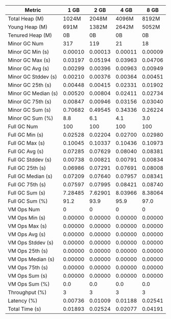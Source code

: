 | Metric | 1 GB | 2 GB | 4 GB | 8 GB |
|------|----|----|----|----|
| Total Heap (M) | 1024M | 2048M | 4096M | 8192M |
| Young Heap (M) | 691M | 1382M | 2642M | 5052M |
| Tenured Heap (M) | 0B | 0B | 0B | 0B |
| Minor GC Num | 317 | 119 | 21 | 18 |
| Minor GC Min (s) | 0.00010 | 0.00013 | 0.00011 | 0.00009 |
| Minor GC Max (s) | 0.03197 | 0.05194 | 0.03963 | 0.04706 |
| Minor GC Avg (s) | 0.00299 | 0.00396 | 0.00963 | 0.00949 |
| Minor GC Stddev (s) | 0.00210 | 0.00376 | 0.00364 | 0.00451 |
| Minor GC 25th (s) | 0.00448 | 0.00415 | 0.02331 | 0.01902 |
| Minor GC Median (s) | 0.00520 | 0.00804 | 0.02411 | 0.02734 |
| Minor GC 75th (s) | 0.00847 | 0.00946 | 0.03156 | 0.03040 |
| Minor GC Sum (s) | 0.70682 | 0.49545 | 0.34336 | 0.26224 |
| Minor GC Sum (%) | 8.8 | 6.1 | 4.1 | 3.0 |
| Full GC Num | 100 | 100 | 100 | 100 |
| Full GC Min (s) | 0.02528 | 0.02204 | 0.02700 | 0.02980 |
| Full GC Max (s) | 0.10045 | 0.10337 | 0.10436 | 0.10973 |
| Full GC Avg (s) | 0.07285 | 0.07629 | 0.08040 | 0.08381 |
| Full GC Stddev (s) | 0.00738 | 0.00821 | 0.00791 | 0.00834 |
| Full GC 25th (s) | 0.06986 | 0.07291 | 0.07691 | 0.08008 |
| Full GC Median (s) | 0.07209 | 0.07640 | 0.07957 | 0.08341 |
| Full GC 75th (s) | 0.07597 | 0.07995 | 0.08421 | 0.08740 |
| Full GC Sum (s) | 7.28485 | 7.62901 | 8.03966 | 8.38064 |
| Full GC Sum (%) | 91.2 | 93.9 | 95.9 | 97.0 |
| VM Ops Num | 0 | 0 | 0 | 0 |
| VM Ops Min (s) | 0.00000 | 0.00000 | 0.00000 | 0.00000 |
| VM Ops Max (s) | 0.00000 | 0.00000 | 0.00000 | 0.00000 |
| VM Ops Avg (s) | 0.00000 | 0.00000 | 0.00000 | 0.00000 |
| VM Ops Stddev (s) | 0.00000 | 0.00000 | 0.00000 | 0.00000 |
| VM Ops 25th (s) | 0.00000 | 0.00000 | 0.00000 | 0.00000 |
| VM Ops Median (s) | 0.00000 | 0.00000 | 0.00000 | 0.00000 |
| VM Ops 75th (s) | 0.00000 | 0.00000 | 0.00000 | 0.00000 |
| VM Ops Sum (s) | 0.00000 | 0.00000 | 0.00000 | 0.00000 |
| VM Ops Sum (%) | 0.0 | 0.0 | 0.0 | 0.0 |
| Throughput (%) | 3 | 3 | 3 | 3 |
| Latency (%) | 0.00736 | 0.01009 | 0.01188 | 0.02541 |
| Total Time (s) | 0.01893 | 0.02524 | 0.02077 | 0.04191 |
